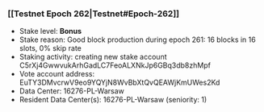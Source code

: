 ### [[Testnet Epoch 262|Testnet#Epoch-262]]
* Stake level: **Bonus**
* Stake reason: Good block production during epoch 261: 16 blocks in 16 slots, 0% skip rate
* Staking activity: creating new stake account C5rXj4GwwvukArhGadLC7FeoALXNkJp6GBq3db8zhMpf
* Vote account address: EuTY3DMvcrwV9eo9YQYjN8WvBbXtQvQEAWjKmUWes2Kd
* Data Center: 16276-PL-Warsaw
* Resident Data Center(s): 16276-PL-Warsaw (seniority: 1)